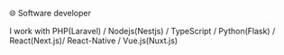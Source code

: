 🌐 Software developer

 I work with PHP(Laravel) / Nodejs(Nestjs) / TypeScript / Python(Flask) / React(Next.js)/ React-Native / Vue.js(Nuxt.js)
